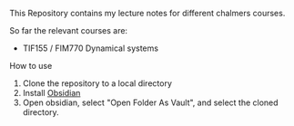 This Repository contains my lecture notes for different chalmers courses.

So far the relevant courses are:

- TIF155 / FIM770 Dynamical systems


How to use
1. Clone the repository to a local directory
2. Install [Obsidian](https://obsidian.md)
3. Open obsidian, select "Open Folder As Vault", and select the cloned directory. 